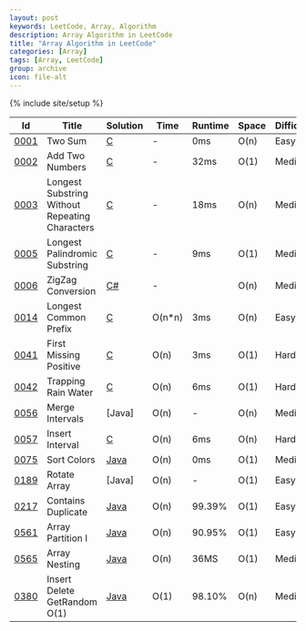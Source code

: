 ```yaml
---
layout: post
keywords: LeetCode, Array, Algorithm
description: Array Algorithm in LeetCode
title: "Array Algorithm in LeetCode"
categories: [Array]
tags: [Array, LeetCode]
group: archive
icon: file-alt
---
```

{% include site/setup %}

|Id  | Title  | Solution   | Time | Runtime |  Space | Difficulty  | Catagory|
 ------------ | ------------ | ------------ | ------------ | ------------ | ------------ | ------------ | ------------
|  <a href="https://leetcode.com/problems/two-sum" target="_blank">0001</a> |Two Sum | [C](https://e.srl/leetcode-1/)  |  - | 0ms  | O(n)  |  Easy |Array|
|  <a href="https://leetcode.com/problems/add-two-numbers" target="_blank">0002</a> |Add Two Numbers | [C](https://e.srl/leetcode-2/)  |  - |32ms  | O(1)  |  Medium |Array|
|  <a href="https://leetcode.com/problems/longest-substring-without-repeating-characters" target="_blank">0003</a> |Longest Substring Without Repeating Characters | [C](https://e.srl/leetcode-3/)  |   - |18ms| O(n)  |  Medium |Array|
|  <a href="https://leetcode.com/problems/longest-palindromic-substring" target="_blank">0005</a> |Longest Palindromic Substring | [C](https://e.srl/leetcode-5/)  |   - |9ms| O(1)  |  Medium |Array|
|  <a href="https://leetcode.com/problems/zigzag-conversion" target="_blank">0006</a> |ZigZag Conversion | [C#](https://e.srl/leetcode-6/)  |   -| | O(n)  |  Medium |Array|
|  <a href="https://leetcode.com/problems/longest-common-prefix" target="_blank">0014</a> |Longest Common Prefix | [C](https://e.srl/leetcode-14/)  | O(n\*n) |3ms| O(n)  |  Easy |Array|
|  <a href="https://leetcode.com/problems/first-missing-positive" target="_blank">0041</a> |First Missing Positive | [C](https://e.srl/leetcode-41/)  | O(n) |3ms| O(1)  |  Hard |Array|
|  <a href="https://leetcode.com/problems/trapping-rain-water" target="_blank">0042</a> |Trapping Rain Water | [C](https://e.srl/leetcode-42/)  | O(n) |6ms| O(1)  |  Hard |Array|
|  <a href="https://leetcode.com/problems/merge-intervals/" target="_blank">0056</a> |Merge Intervals | [Java]  | O(n) |-| O(n)  |  Medium |Array|
|  <a href="https://leetcode.com/problems/insert-interval" target="_blank">0057</a> |Insert Interval | [C](https://e.srl/leetcode-57/)  | O(n) |6ms| O(n)  |  Hard |Array|
|  <a href="https://leetcode.com/problems/sort-colors/" target="_blank">0075</a> |Sort Colors | [Java](https://e.srl/leetcode-75/)  | O(n) |0ms| O(1)  |  Medium |Array|
|  <a href="https://leetcode.com/problems/rotate-array" target="_blank">0189</a> |Rotate Array | [Java]  | O(n) |-| O(1)  |  Easy |Array|
|  <a href="https://leetcode.com/problems/contains-duplicate" target="_blank">0217</a> |Contains Duplicate | [Java](https://e.srl/leetcode-217/)  | O(n) |99.39%| O(1)  |  Easy |Array|
|  <a href="https://leetcode.com/problems/array-partition-i" target="_blank">0561</a> |Array Partition I| [Java](https://e.srl/leetcode-561/)  | O(n) |90.95%| O(1)  |  Easy |Array|
|  <a href="https://leetcode.com/problems/array-nesting" target="_blank">0565</a> |Array Nesting| [Java](https://e.srl/leetcode-565/)  | O(n) |36MS| O(1)  |  Medium |Array|
|  <a href="https://leetcode.com/problems/insert-delete-getrandom-o1/" target="_blank">0380</a> |Insert Delete GetRandom O(1) | [Java](https://e.srl/leetcode-380/)  | O(1) |98.10%| O(n)  |  Medium |Array|



